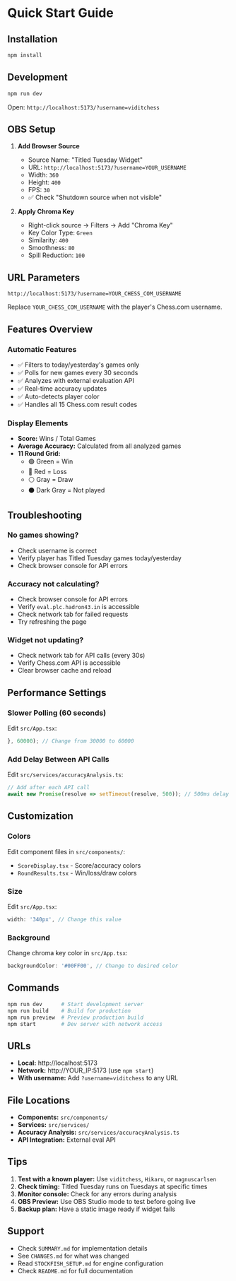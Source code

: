 # Quick Start Guide

## Installation

```bash
npm install
```

## Development

```bash
npm run dev
```

Open: `http://localhost:5173/?username=viditchess`

## OBS Setup

1. **Add Browser Source**
   - Source Name: "Titled Tuesday Widget"
   - URL: `http://localhost:5173/?username=YOUR_USERNAME`
   - Width: `360`
   - Height: `400`
   - FPS: `30`
   - ✅ Check "Shutdown source when not visible"

2. **Apply Chroma Key**
   - Right-click source → Filters → Add "Chroma Key"
   - Key Color Type: `Green`
   - Similarity: `400`
   - Smoothness: `80`
   - Spill Reduction: `100`

## URL Parameters

```
http://localhost:5173/?username=YOUR_CHESS_COM_USERNAME
```

Replace `YOUR_CHESS_COM_USERNAME` with the player's Chess.com username.

## Features Overview

### Automatic Features
- ✅ Filters to today/yesterday's games only
- ✅ Polls for new games every 30 seconds
- ✅ Analyzes with external evaluation API
- ✅ Real-time accuracy updates
- ✅ Auto-detects player color
- ✅ Handles all 15 Chess.com result codes

### Display Elements
- **Score:** Wins / Total Games
- **Average Accuracy:** Calculated from all analyzed games
- **11 Round Grid:**
  - 🟢 Green = Win
  - 🔴 Red = Loss
  - ⚪ Gray = Draw
  - ⚫ Dark Gray = Not played

## Troubleshooting

### No games showing?
- Check username is correct
- Verify player has Titled Tuesday games today/yesterday
- Check browser console for API errors

### Accuracy not calculating?
- Check browser console for API errors
- Verify `eval.plc.hadron43.in` is accessible
- Check network tab for failed requests
- Try refreshing the page

### Widget not updating?
- Check network tab for API calls (every 30s)
- Verify Chess.com API is accessible
- Clear browser cache and reload

## Performance Settings

### Slower Polling (60 seconds)
Edit `src/App.tsx`:
```typescript
}, 60000); // Change from 30000 to 60000
```

### Add Delay Between API Calls
Edit `src/services/accuracyAnalysis.ts`:
```typescript
// Add after each API call
await new Promise(resolve => setTimeout(resolve, 500)); // 500ms delay
```

## Customization

### Colors
Edit component files in `src/components/`:
- `ScoreDisplay.tsx` - Score/accuracy colors
- `RoundResults.tsx` - Win/loss/draw colors

### Size
Edit `src/App.tsx`:
```typescript
width: '340px', // Change this value
```

### Background
Change chroma key color in `src/App.tsx`:
```typescript
backgroundColor: '#00FF00', // Change to desired color
```

## Commands

```bash
npm run dev      # Start development server
npm run build    # Build for production
npm run preview  # Preview production build
npm start        # Dev server with network access
```

## URLs

- **Local:** http://localhost:5173
- **Network:** http://YOUR_IP:5173 (use `npm start`)
- **With username:** Add `?username=viditchess` to any URL

## File Locations

- **Components:** `src/components/`
- **Services:** `src/services/`
- **Accuracy Analysis:** `src/services/accuracyAnalysis.ts`
- **API Integration:** External eval API

## Tips

1. **Test with a known player:** Use `viditchess`, `Hikaru`, or `magnuscarlsen`
2. **Check timing:** Titled Tuesday runs on Tuesdays at specific times
3. **Monitor console:** Check for any errors during analysis
4. **OBS Preview:** Use OBS Studio mode to test before going live
5. **Backup plan:** Have a static image ready if widget fails

## Support

- Check `SUMMARY.md` for implementation details
- See `CHANGES.md` for what was changed
- Read `STOCKFISH_SETUP.md` for engine configuration
- Check `README.md` for full documentation
